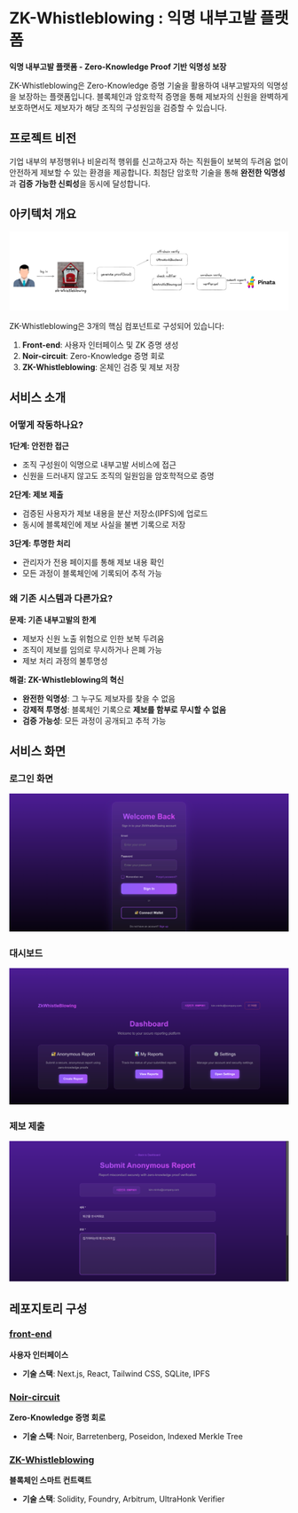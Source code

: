 # ZK-Whistleblowing : 익명 내부고발 플랫폼

**익명 내부고발 플랫폼 - Zero-Knowledge Proof 기반 익명성 보장**

ZK-Whistleblowing은 Zero-Knowledge 증명 기술을 활용하여 내부고발자의 익명성을 보장하는 플랫폼입니다. 블록체인과 암호학적 증명을 통해 제보자의 신원을 완벽하게 보호하면서도 제보자가 해당 조직의 구성원임을 검증할 수 있습니다.

## 프로젝트 비전

기업 내부의 부정행위나 비윤리적 행위를 신고하고자 하는 직원들이 보복의 두려움 없이 안전하게 제보할 수 있는 환경을 제공합니다. 최첨단 암호학 기술을 통해 **완전한 익명성**과 **검증 가능한 신뢰성**을 동시에 달성합니다.

## 아키텍처 개요

![ZK-Whistleblowing 아키텍처](../assets/images/architecture.png)

ZK-Whistleblowing은 3개의 핵심 컴포넌트로 구성되어 있습니다:

1. **Front-end**: 사용자 인터페이스 및 ZK 증명 생성
2. **Noir-circuit**: Zero-Knowledge 증명 회로
3. **ZK-Whistleblowing**: 온체인 검증 및 제보 저장

## 서비스 소개

### 어떻게 작동하나요?

**1단계: 안전한 접근**

- 조직 구성원이 익명으로 내부고발 서비스에 접근
- 신원을 드러내지 않고도 조직의 일원임을 암호학적으로 증명

**2단계: 제보 제출**

- 검증된 사용자가 제보 내용을 분산 저장소(IPFS)에 업로드
- 동시에 블록체인에 제보 사실을 불변 기록으로 저장

**3단계: 투명한 처리**

- 관리자가 전용 페이지를 통해 제보 내용 확인
- 모든 과정이 블록체인에 기록되어 추적 가능

### 왜 기존 시스템과 다른가요?

**문제: 기존 내부고발의 한계**

- 제보자 신원 노출 위험으로 인한 보복 두려움
- 조직이 제보를 임의로 무시하거나 은폐 가능
- 제보 처리 과정의 불투명성

**해결: ZK-Whistleblowing의 혁신**

- **완전한 익명성**: 그 누구도 제보자를 찾을 수 없음
- **강제적 투명성**: 블록체인 기록으로 **제보를 함부로 무시할 수 없음**
- **검증 가능성**: 모든 과정이 공개되고 추적 가능

## 서비스 화면

### 로그인 화면

![로그인](../assets/images/LOGIN.png)

### 대시보드

![대시보드](../assets/images/dashboard.png)

### 제보 제출

![제보 제출](../assets/images/submit.png)

## 레포지토리 구성

### [front-end](https://github.com/Zk-Whistleblowing/front-end)

**사용자 인터페이스**

- **기술 스택**: Next.js, React, Tailwind CSS, SQLite, IPFS

### [Noir-circuit](https://github.com/Zk-Whistleblowing/Noir-circuit)

**Zero-Knowledge 증명 회로**

- **기술 스택**: Noir, Barretenberg, Poseidon, Indexed Merkle Tree

### [ZK-Whistleblowing](https://github.com/Zk-Whistleblowing/ZK-Whistleblowing)

**블록체인 스마트 컨트랙트**

- **기술 스택**: Solidity, Foundry, Arbitrum, UltraHonk Verifier
